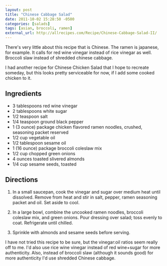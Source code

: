 ```yaml
---
layout: post
title: "Chinese Cabbage Salad"
date: 2011-10-02 15:28:50 -0500
categories: [salads]
tags: [asian, broccoli, ramen]
external_url: http://allrecipes.com/Recipe/Chinese-Cabbage-Salad-II/
---
```

There's very little about this recipe that is Chinese. The ramen is
japanese, for example. It calls for red wine vinegar instead of rice
vinegar as well. Broccoli slaw instead of shredded chinese cabbage.

I had another recipe for Chinese Chicken Salad that I hope to recreate
someday, but this looks pretty serviceable for now, if I add some
cooked chicken to it.

## Ingredients

* 3 tablespoons red wine vinegar
* 2 tablespoons white sugar
* 1/2 teaspoon salt
* 1/4 teaspoon ground black pepper
* 1 (3 ounce) package chicken flavored ramen noodles, crushed, seasoning packet reserved
* 1/2 cup vegetable oil
* 1/2 tablespoon sesame oil
* 1 (16 ounce) package broccoli coleslaw mix
* 1/2 cup chopped green onions
* 4 ounces toasted slivered almonds
* 1/4 cup sesame seeds, toasted


## Directions

1.  In a small saucepan, cook the vinegar and sugar over medium heat until dissolved. Remove from heat and stir in salt, pepper, ramen seasoning packet and oil. Set aside to cool.

1.  In a large bowl, combine the uncooked ramen noodles, broccoli coleslaw mix, and green onions. Pour dressing over salad; toss evenly to coat. Refrigerate until chilled.

1.  Sprinkle with almonds and sesame seeds before serving.

I have not tried this recipe to be sure, but the vinegar:oil ratios
seem really off to me. I'd also use rice wine vinegar instead of red
wine+sugar for more authenticity. Also, instead of broccoli slaw
(although it sounds good) for more authenticity I'd use shredded
Chinese cabbage.
